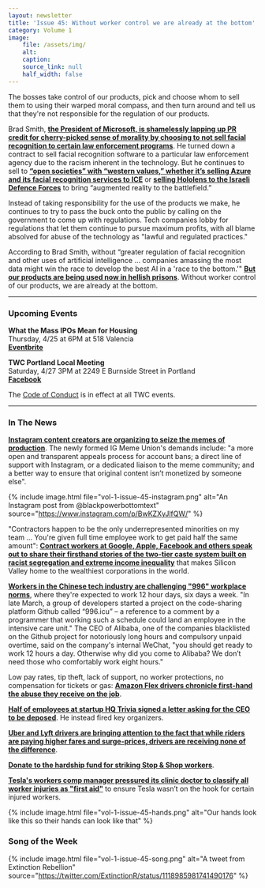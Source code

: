 ```yaml
---
layout: newsletter
title: 'Issue 45: Without worker control we are already at the bottom'
category: Volume 1
image:
    file: /assets/img/
    alt: 
    caption: 
    source_link: null
    half_width: false
---
```


<!-- Content imported from: https://us11.campaign-archive.com/?e=dbff030191&u=194e57c175176cfd13007a197&id=9da70ae814 -->

The bosses take control of our products, pick and choose whom to sell them to using their warped moral compass, and then turn around and tell us that they're not responsible for the regulation of our products.

<!--excerpt-->

Brad Smith, [**the President of Microsoft, is shamelessly lapping up PR credit for cherry-picked sense of morality by choosing to not sell facial recognition to certain law enforcement programs**](https://www.reuters.com/article/us-microsoft-ai-idUSKCN1RS2FV). He turned down a contract to sell facial recognition software to a particular law enforcement agency due to the racism inherent in the technology. But he continues to sell to [**“open societies” with “western values,” whether it’s selling Azure and its facial recognition services to ICE**](https://www.nbcnews.com/tech/tech-news/microsoft-backtracks-proud-support-ice-blog-post-goes-viral-n884446) or [**selling Hololens to the Israeli Defence Forces**](https://twitter.com/idf/status/780741465353904128) to bring “augmented reality to the battlefield.”  
  
Instead of taking responsibility for the use of the products we make, he continues to try to pass the buck onto the public by calling on the government to come up with regulations. Tech companies lobby for regulations that let them continue to pursue maximum profits, with all blame absolved for abuse of the technology as "lawful and regulated practices."  
  
According to Brad Smith, without “greater regulation of facial recognition and other uses of artificial intelligence … companies amassing the most data might win the race to develop the best AI in a 'race to the bottom.'" [**But our products are being used now in hellish prisons**](https://www.motherjones.com/politics/2013/05/10-worst-prisons-america-part-1-adx/). Without worker control of our products, we are already at the bottom.

***

###  Upcoming Events

**What the Mass IPOs Mean for Housing**  
Thursday, 4/25 at 6PM at 518 Valencia  
[**Eventbrite**](https://www.eventbrite.com/e/what-the-mass-ipos-mean-for-housing-tickets-60495636076)  
  
**TWC Portland Local Meeting**  
Saturday, 4/27 3PM at&nbsp;2249 E Burnside Street in Portland  
[**Facebook**](https://www.facebook.com/events/2364437803821440/)

The [Code of Conduct](https://techworkerscoalition.org/community-guide/) is in effect at all TWC events.

***

### In The News

[**Instagram&nbsp;content creators are organizing to seize the memes of production**](https://www.theatlantic.com/technology/archive/2019/04/instagram-memers-are-unionizing/587308/). The newly formed IG Meme Union's demands include: "a more open and transparent appeals process for account bans; a direct line of support with Instagram, or a dedicated liaison to the meme community; and a better way to ensure that original content isn’t monetized by someone else".

{% include image.html
    file="vol-1-issue-45-instagram.png"
    alt="An Instagram post from @blackpowerbottomtext"
    source="https://www.instagram.com/p/BwKZXyJlfQW/"
%}

"Contractors happen to be the only underrepresented minorities on my team ... You're given full time employee work to get paid half the same amount": [**Contract workers at Google, Apple, Facebook and others speak out to share their firsthand stories of the two-tier caste system built on racist segregation and extreme income inequality**](https://www.kqed.org/news/11741371/two-tiered-caste-system-the-world-of-white-collar-contracting-in-silicon-valley) that makes Silicon Valley home to the wealthiest corporations in the world.&nbsp;&nbsp;  
  
[**Workers in the Chinese tech industry are challenging "996" workplace norms**](https://www.theguardian.com/world/2019/apr/15/china-tech-employees-push-back-against-long-hours-996-alibaba-huawei), where they're expected to work 12 hour days, six days a week. "In late March, a group of developers started a project on the code-sharing platform Github called “996.icu” – a reference to a comment by a programmer that working such a schedule could land an employee in the intensive care unit." The CEO of Alibaba, one of the companies blacklisted on the Github project for notoriously long hours and compulsory unpaid overtime, said on the company's internal WeChat, "you should get ready to work 12 hours a day. Otherwise why did you come to Alibaba? We don’t need those who comfortably work eight hours."  
  
Low pay rates, tip theft, lack of support, no worker protections, no compensation for tickets or gas: [**Amazon Flex drivers chronicle first-hand the abuse they receive on the job**](https://splinternews.com/we-are-treated-like-animals-say-amazon-flex-drivers-1834142643).  
  
[**Half of employees at startup HQ Trivia signed a letter asking for the CEO to be deposed**](https://techcrunch.com/2019/04/14/trivia-game-of-thrones/). He instead fired key organizers.  
  
[**Uber and Lyft drivers are bringing attention to the fact that while riders are paying higher fares and surge-prices, drivers are receiving none of the difference**](https://www.theguardian.com/technology/2019/apr/18/uber-lyft-drivers-surge-pricing-wages).&nbsp;  
  
[**Donate to the hardship fund for striking Stop & Shop workers**](https://www.gofundme.com/supportstopandshopworkers).  
  
[**Tesla's workers comp manager pressured its clinic doctor to classify all worker injuries as "first aid"**](https://www.revealnews.org/article/how-tesla-and-its-doctor-made-sure-injured-employees-didnt-get-workers-comp/) to ensure Tesla wasn’t on the hook for certain injured workers.

{% include image.html
    file="vol-1-issue-45-hands.png"
    alt="Our hands look like this so their hands can look like that"
%}

### Song of the Week

{% include image.html
    file="vol-1-issue-45-song.png"
    alt="A tweet from Extinction Rebellion"
    source="https://twitter.com/ExtinctionR/status/1118985981741490176"
%}
